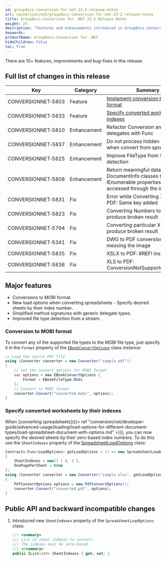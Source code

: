 ```yaml
---
id: groupdocs-conversion-for-net-23-2-release-notes
url: conversion/net/groupdocs-conversion-for-net-23-2-release-notes
title: GroupDocs.Conversion for .NET 23.2 Release Notes
weight: 23
description: "Features and enhancements introduced in GroupDocs.Conversion for .NET 23.2."
keywords: 
productName: GroupDocs.Conversion for .NET
hideChildren: False
toc: True
---
```


There are 10+ features, improvements and bug-fixes in this release.

## Full list of changes in this release

| Key | Category | Summary |
| --- | --- | --- |
| CONVERSIONNET&#8209;5803 | Feature | [Implement conversion to MOBI format](#conversion-to-mobi-format)|
| CONVERSIONNET&#8209;5833 | Feature | [Specify converted worksheets by indexes](#specify-converted-worksheets-by-their-indexes)|
| CONVERSIONNET&#8209;5810 | Enhancement | Refactor Conversion and replace delegates with Func<T> |
| CONVERSIONNET&#8209;5837 | Enhancement | Do not process hidden worksheets when convert from spreadsheet |
| CONVERSIONNET&#8209;5825 | Enhancement | Improve FileType from Stream detection |
| CONVERSIONNET&#8209;5808 | Enhancement | Return meaningful data in DocumentInfo classes that have IEnumerable properties when accessed through the indexer |
| CONVERSIONNET&#8209;5831 | Fix | Error while Converting XLSX to PDF: Same key added |
| CONVERSIONNET&#8209;5823 | Fix | Converting Numbers to Pptx produce broken result |
| CONVERSIONNET&#8209;5794 | Fix | Converting particular Xlsx to Pptx produce broken result |
| CONVERSIONNET&#8209;5341 | Fix | DWG to PDF conversion - Its messing the image |
| CONVERSIONNET&#8209;5835 | Fix | XSLX to PDF: #REF! instead of 0 |
| CONVERSIONNET&#8209;5836 | Fix | XLS to PDF: ConversionNotSupportedException |


## Major features

* Conversions to MOBI format.
* New load options when converting spreadsheets - Specify desired sheets by their index number.
* Simplified method signatures with generic delegate types.
* Improved file type detection from a stream.

### Conversion to MOBI format
To convert any of the supported file types to the MOBI file type, just specify it in the `Format` property of the [`EBookConvertOptions`](https://reference.groupdocs.com/conversion/net/groupdocs.conversion.options.convert/ebookconvertoptions/) class instance:

```csharp
// Load the source PDF file
using (Converter converter = new Converter("sample.pdf"))
{
    // Set the convert options for MOBI format
    var options = new EBookConvertOptions {
        Format = EBookFileType.Mobi
    };
    // Convert to MOBI format
    converter.Convert("converted.mobi", options);
}
```

### Specify converted worksheets by their indexes
When [converting spreadsheets]({{< ref "conversion/net/developer-guide/advanced-usage/loading/load-options-for-different-document-types/load-spreadsheet-document-with-options.md" >}}), you can now specify the desired sheets by their zero-based index numbers. To do this use the `SheetIndexes` property of the [SpreadsheetLoadOptions](https://reference.groupdocs.com/conversion/net/groupdocs.conversion.options.load/spreadsheetloadoptions) class:

```csharp
Contracts.Func<LoadOptions> getLoadOptions = () => new SpreadsheetLoadOptions
{
    SheetIndexes = new[] { 0, 2 },
    OnePagePerSheet = true
};
using (Converter converter = new Converter("sample.xlsx", getLoadOptions))
{
    PdfConvertOptions options = new PdfConvertOptions();
    converter.Convert("converted.pdf", options);
}
```


## Public API and backward incompatible changes

1.  Introduced new `SheetIndexes` property of the `SpreadsheetLoadOptions` class:
    
    ```csharp
    /// <summary>
    /// List of sheet indexes to convert.
    /// The indexes must be zero-based
    /// </summary>
    public IList<int> SheetIndexes { get; set; }
    ```
